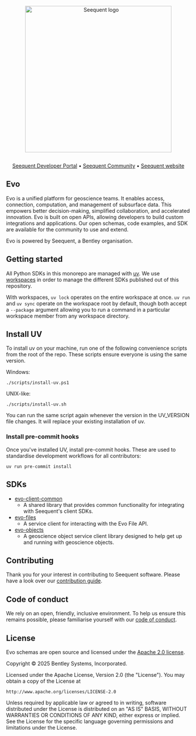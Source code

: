 <p align="center"><a href="https://seequent.com" target="_blank"><picture><source media="(prefers-color-scheme: dark)" srcset="https://developer.seequent.com/img/seequent-logo-dark.svg" alt="Seequent logo" width="400" /><img src="https://developer.seequent.com/img/seequent-logo.svg" alt="Seequent logo" width="400" /></picture></a></p>
<p align="center">
    <a href="https://github.com/seequent/evo-python-sdk/actions/workflows/on-push.yaml"><img src="https://github.com/seequent/evo-python-sdk/actions/workflows/on-push.yaml/badge.svg" alt="" /></a>
</p>
<p align="center">
    <a href="https://developer.seequent.com/" target="_blank">Seequent Developer Portal</a>
    &bull; <a href="https://community.seequent.com/" target="_blank">Seequent Community</a>
    &bull; <a href="https://seequent.com" target="_blank">Seequent website</a>
</p>

## Evo

Evo is a unified platform for geoscience teams. It enables access, connection, computation, and management of subsurface data. This empowers better decision-making, simplified collaboration, and accelerated innovation. Evo is built on open APIs, allowing developers to build custom integrations and applications. Our open schemas, code examples, and SDK are available for the community to use and extend. 

Evo is powered by Seequent, a Bentley organisation.

## Getting started

All Python SDKs in this monorepo are managed with [uv](https://docs.astral.sh/uv/). 
We use [workspaces](https://docs.astral.sh/uv/concepts/projects/workspaces/) in order to manage the different SDKs
published out of this repository. 

With workspaces, `uv lock` operates on the entire workspace at once. `uv run` and `uv sync` operate on the workspace root by default, though both accept a `--package` argument allowing you to run a command in a particular workspace member from any workspace directory.

## Install UV
To install uv on your machine, run one of the following convenience scripts from the root of the repo. These scripts ensure everyone is using the same version.

Windows:
```
./scripts/install-uv.ps1
```

UNIX-like:
```
./scripts/install-uv.sh
```
You can run the same script again whenever the version in the UV_VERSION file changes. It will replace your existing installation of uv.

### Install pre-commit hooks

Once you've installed UV, install pre-commit hooks. These are used to standardise development workflows for all contributors:

```
uv run pre-commit install
```

## SDKs
- [evo-client-common](packages/evo-client-common/README.md)
  - A shared library that provides common functionality for integrating with Seequent's client SDKs. 
- [evo-files](packages/evo-files/README.md)
  - A service client for interacting with the Evo File API.
- [evo-objects](packages/evo-objects/README.md)
  - A geoscience object service client library designed to help get up and running with geoscience objects. 

## Contributing

Thank you for your interest in contributing to Seequent software. Please have a look over our [contribution guide](./CONTRIBUTING.md).

## Code of conduct

We rely on an open, friendly, inclusive environment. To help us ensure this remains possible, please familiarise yourself with our [code of conduct](./CODE_OF_CONDUCT.md).

## License
Evo schemas are open source and licensed under the [Apache 2.0 license](./LICENSE.md).

Copyright © 2025 Bentley Systems, Incorporated.

Licensed under the Apache License, Version 2.0 (the "License").
You may obtain a copy of the License at

    http://www.apache.org/licenses/LICENSE-2.0

Unless required by applicable law or agreed to in writing, software
distributed under the License is distributed on an "AS IS" BASIS,
WITHOUT WARRANTIES OR CONDITIONS OF ANY KIND, either express or implied.
See the License for the specific language governing permissions and
limitations under the License.
